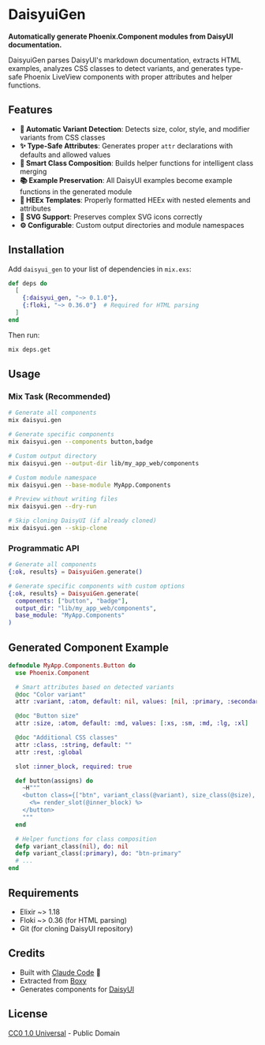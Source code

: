 # DaisyuiGen

**Automatically generate Phoenix.Component modules from DaisyUI documentation.**

DaisyuiGen parses DaisyUI's markdown documentation, extracts HTML examples, analyzes CSS classes to detect variants, and generates type-safe Phoenix LiveView components with proper attributes and helper functions.

## Features

- **🤖 Automatic Variant Detection**: Detects size, color, style, and modifier variants from CSS classes
- **✨ Type-Safe Attributes**: Generates proper `attr` declarations with defaults and allowed values
- **🎨 Smart Class Composition**: Builds helper functions for intelligent class merging
- **📚 Example Preservation**: All DaisyUI examples become example functions in the generated module
- **🔧 HEEx Templates**: Properly formatted HEEx with nested elements and attributes
- **🎯 SVG Support**: Preserves complex SVG icons correctly
- **⚙️ Configurable**: Custom output directories and module namespaces

## Installation

Add `daisyui_gen` to your list of dependencies in `mix.exs`:

```elixir
def deps do
  [
    {:daisyui_gen, "~> 0.1.0"},
    {:floki, "~> 0.36.0"}  # Required for HTML parsing
  ]
end
```

Then run:

```bash
mix deps.get
```

## Usage

### Mix Task (Recommended)

```bash
# Generate all components
mix daisyui.gen

# Generate specific components
mix daisyui.gen --components button,badge

# Custom output directory
mix daisyui.gen --output-dir lib/my_app_web/components

# Custom module namespace
mix daisyui.gen --base-module MyApp.Components

# Preview without writing files
mix daisyui.gen --dry-run

# Skip cloning DaisyUI (if already cloned)
mix daisyui.gen --skip-clone
```

### Programmatic API

```elixir
# Generate all components
{:ok, results} = DaisyuiGen.generate()

# Generate specific components with custom options
{:ok, results} = DaisyuiGen.generate(
  components: ["button", "badge"],
  output_dir: "lib/my_app_web/components",
  base_module: "MyApp.Components"
)
```

## Generated Component Example

```elixir
defmodule MyApp.Components.Button do
  use Phoenix.Component

  # Smart attributes based on detected variants
  @doc "Color variant"
  attr :variant, :atom, default: nil, values: [nil, :primary, :secondary, ...]

  @doc "Button size"
  attr :size, :atom, default: :md, values: [:xs, :sm, :md, :lg, :xl]

  @doc "Additional CSS classes"
  attr :class, :string, default: ""
  attr :rest, :global

  slot :inner_block, required: true

  def button(assigns) do
    ~H"""
    <button class={["btn", variant_class(@variant), size_class(@size), @class]} {@rest}>
      <%= render_slot(@inner_block) %>
    </button>
    """
  end

  # Helper functions for class composition
  defp variant_class(nil), do: nil
  defp variant_class(:primary), do: "btn-primary"
  # ...
end
```

## Requirements

- Elixir ~> 1.18
- Floki ~> 0.36 (for HTML parsing)
- Git (for cloning DaisyUI repository)

## Credits

- Built with [Claude Code](https://claude.com/claude-code) 🤖
- Extracted from [Boxy](https://github.com/MikeNotThePope/boxy)
- Generates components for [DaisyUI](https://daisyui.com/)

## License

[CC0 1.0 Universal](https://creativecommons.org/public-domain/cc0/) - Public Domain

